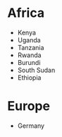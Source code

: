 # Africa
- Kenya
- Uganda
- Tanzania
- Rwanda
- Burundi
- South Sudan
- Ethiopia

# Europe
- Germany
